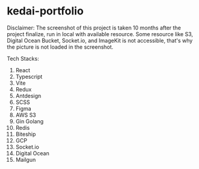 # kedai-portfolio

Disclaimer:
The screenshot of this project is taken 10 months after the project finalize, run in local with available resource.
Some resource like S3, Digital Ocean Bucket, Socket.io, and ImageKit is not accessible, that's why the picture is not loaded in the screenshot.

Tech Stacks:
1. React
2. Typescript
3. Vite
4. Redux
5. Antdesign
6. SCSS
7. Figma
8. AWS S3
9. Gin Golang
10. Redis
11. Biteship
12. GCP
13. Socket.io
14. Digital Ocean
15. Mailgun
